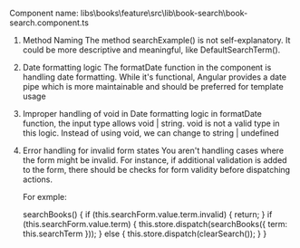 Component name: libs\books\feature\src\lib\book-search\book-search.component.ts


1. Method Naming
    The method searchExample() is not self-explanatory. It could be more descriptive and meaningful, like DefaultSearchTerm().

2. Date formatting logic
    The formatDate function in the component is handling date formatting. While it's functional, Angular provides a date pipe which is more maintainable and should be preferred for template usage

3. Improper handling of void in Date formatting logic
    in formatDate function, the input type allows void | string. void is not a valid type in this logic.
    Instead of using void, we can change to string | undefined

4. Error handling for invalid form states
    You aren't handling cases where the form might be invalid. For instance, if additional validation is added to the form, there should be checks for form validity before dispatching actions.

    For exmple:
    
    searchBooks() {
    if (this.searchForm.value.term.invalid) {
        return;
    }
    if (this.searchForm.value.term) {
      this.store.dispatch(searchBooks({ term: this.searchTerm }));
    } else {
      this.store.dispatch(clearSearch());
    }
  }